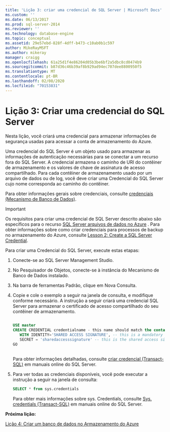 ```yaml
---
title: 'Lição 3: criar uma credencial de SQL Server | Microsoft Docs'
ms.custom: ''
ms.date: 06/13/2017
ms.prod: sql-server-2014
ms.reviewer: ''
ms.technology: database-engine
ms.topic: conceptual
ms.assetid: 29e57ebd-828f-4dff-b473-c10ab0b1c597
author: MikeRayMSFT
ms.author: mikeray
manager: craigg
ms.openlocfilehash: 61a25d1f4e86204d05b3be6bf2a5dbc8cd0474b9
ms.sourcegitcommit: b87d36c46b39af8b929ad94ec707dee8800950f5
ms.translationtype: MT
ms.contentlocale: pt-BR
ms.lasthandoff: 02/08/2020
ms.locfileid: "70153831"
---
```

# <a name="lesson-3-create-a-sql-server-credential"></a>Lição 3: Criar uma credencial do SQL Server
  Nesta lição, você criará uma credencial para armazenar informações de segurança usadas para acessar a conta de armazenamento do Azure.  
  
 Uma credencial do SQL Server é um objeto usado para armazenar as informações de autenticação necessárias para se conectar a um recurso fora do SQL Server. A credencial armazena o caminho de URI do contêiner de armazenamento e os valores de chave de assinatura de acesso compartilhado. Para cada contêiner de armazenamento usado por um arquivo de dados ou de log, você deve criar uma Credencial do SQL Server cujo nome corresponda ao caminho do contêiner.  
  
 Para obter informações gerais sobre credenciais, consulte [credenciais &#40;Mecanismo de Banco de Dados&#41;](security/authentication-access/credentials-database-engine.md).  
  
> [!IMPORTANT]  
>  Os requisitos para criar uma credencial de SQL Server descrito abaixo são específicos para o recurso [SQL Server arquivos de dados no Azure](databases/sql-server-data-files-in-microsoft-azure.md) . Para obter informações sobre como criar credenciais para processos de backup no armazenamento do Azure, consulte [Lesson 2: Create a SQL Server Credential](../tutorials/lesson-2-create-a-sql-server-credential.md).  
  
 Para criar uma Credencial do SQL Server, execute estas etapas:  
  
1.  Conecte-se ao SQL Server Management Studio.  
  
2.  No Pesquisador de Objetos, conecte-se à instância do Mecanismo de Banco de Dados instalado.  
  
3.  Na barra de ferramentas Padrão, clique em Nova Consulta.  
  
4.  Copie e cole o exemplo a seguir na janela de consulta, e modifique conforme necessário. A instrução a seguir criará uma credencial SQL Server para armazenar o certificado de acesso compartilhado do seu contêiner de armazenamento.  
  
    ```sql  
  
    USE master  
    CREATE CREDENTIAL credentialname - this name should match the container path and it must start with https.   
       WITH IDENTITY='SHARED ACCESS SIGNATURE', -- this is a mandatory string and do not change it.   
       SECRET = 'sharedaccesssignature' -- this is the shared access signature key that you obtained in Lesson 2.   
    GO  
  
    ```  
  
     Para obter informações detalhadas, consulte [criar credencial &#40;Transact-SQL&#41;](/sql/t-sql/statements/create-credential-transact-sql) em manuais online do SQL Server.  
  
5.  Para ver todas as credenciais disponíveis, você pode executar a instrução a seguir na janela de consulta:  
  
    ```sql  
    SELECT * from sys.credentials  
    ```  
  
     Para obter mais informações sobre sys. Credentials, consulte [Sys. credentials &#40;Transact-SQL&#41;](/sql/relational-databases/system-catalog-views/sys-credentials-transact-sql) em manuais online do SQL Server.  
  
 **Próxima lição:**  
  
 [Lição 4: Criar um banco de dados no Armazenamento do Azure](lesson-3-database-backup-to-url.md)  
  
  
